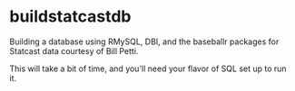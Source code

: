 # buildstatcastdb
Building a database using RMySQL, DBI, and the baseballr packages for Statcast data courtesy of Bill Petti.

This will take a bit of time, and you'll need your flavor of SQL set up to run it.
